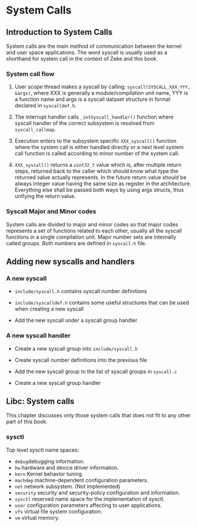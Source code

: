 System Calls
============

Introduction to System Calls
----------------------------

System calls are the main method of communication between the kernel and
user space applications. The word syscall is usually used as a shorthand
for system call in the context of Zeke and this book.

### System call flow

1.  User scope thread makes a syscall by calling:
    `syscall(SYSCALL_XXX_YYY, &args)`, where XXX is generally a
    module/compilation unit name, YYY is a function name and args is a
    syscall dataset structure in format declared in `syscalldef.h`.

2.  The interrupt handler calls `_intSyscall_handler()` function where
    syscall handler of the correct subsystem is resolved from
    `syscall_callmap`.

3.  Execution enters to the subsystem specific `XXX_syscall()` function
    where the system call is either handled directly or a next level
    system call function is called according to minor number of the
    system call.

4.  `XXX_syscall()` returns a `uint32_t` value which is, after multiple
    return steps, returned back to the caller which should know what
    type the returned value actually represents. In the future return
    value should be always integer value having the same size as
    register in the architecture. Everything else shall be passed both
    ways by using args structs, thus unifying the return value.

### Syscall Major and Minor codes

System calls are divided to major and minor codes so that major codes
represents a set of functions related to each other, usually all the
syscall functions in a single compilation unit. Major number sets are
internally called groups. Both numbers are defined in `syscall.h` file.

Adding new syscalls and handlers
--------------------------------

### A new syscall

  - `include/syscall.h` contains syscall number definitions

  - `include/syscalldef.h` contains some useful structures that can be
    used when creating a new syscall

  - Add the new syscall under a syscall group handler

### A new syscall handler

  - Create a new syscall group into `include/syscall.h`

  - Create syscall number definitions into the previous file

  - Add the new syscall group to the list of syscall groups in
    `syscall.c`

  - Create a new syscall group handler

## Libc: System calls

This chapter discusses only those system calls that does not fit to any
other part of this book.

### sysctl

Top level sysctl name spaces:

  - `debug`debugging information.
  - `hw` hardware and device driver information.
  - `kern` Kernel behavior tuning.
  - `machdep` machine-dependent configuration parameters.
  - `net` network subsystem. (Not implemented)
  - `security` security and security-policy configuration and information.
  - `sysctl` reserved name space for the implementation of sysctl.
  - `user` configuration parameters affecting to user applications.
  - `vfs` virtual file system configuration.
  - `vm` virtual memory.
